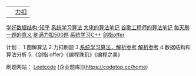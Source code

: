 |     |                                             |
| --- | ------------------------------------------- |
|     | [力扣](https://leetcode.cn/problemset/all/) |
[学好数据结构-知乎](https://www.zhihu.com/question/19830721/answer/667233164)
[系统学习算法](https://www.zhihu.com/question/20588261/answer/926157817)
[大佬的算法笔记](https://zhuanlan.zhihu.com/p/341224925)
[谷歌工程师的算法笔记](https://zhuanlan.zhihu.com/p/285746424)
[每天刷一题的意义](https://www.zhihu.com/question/317046234/answer/1446906503)
[刷满力扣500题](https://www.zhihu.com/question/271330075/answer/2429626883)
[系统学习C++](https://www.zhihu.com/question/23447320/answer/1742702508)
[剑指offer](https://www.zhihu.com/question/352089288/answer/2436331777)
[]()

计划：
1.图解算法
2.力扣刷题
3.[系统学习算法，解析参考](https://www.zhihu.com/question/20588261/answer/926157817)
[解析参考](https://www.zhihu.com/question/352089288/answer/2436331777)
4.数据结构和算法分析
5.《剑指 offer》《编程珠玑》《编程之美》

刷题网站：
[Leetcode](https://leetcode.cn/problemset/all/)
[企业题库]](https://codetop.cc/home)
[]()